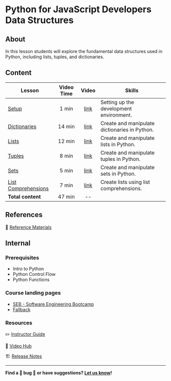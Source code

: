 <h1>
  <span class="prefix">Python for JavaScript Developers</span>
  <span class="headline">Data Structures</span>
</h1>

## About

In this lesson students will explore the fundamental data structures used in Python, including lists, tuples, and dictionaries.

## Content

| Lesson | Video Time | Video | Skills |
| ------ |:----------:|:-----:| ------ |
| [Setup](./setup/README.md)                             |  1 min | [link](https://generalassembly.wistia.com/medias/4yzk7izwj8) | Setting up the development environment.       |
| [Dictionaries](./dictionaries/README.md)               | 14 min | [link](https://generalassembly.wistia.com/medias/k2gx3v8w7w) | Create and manipulate dictionaries in Python. |
| [Lists](./lists/README.md)                             | 12 min | [link](https://generalassembly.wistia.com/medias/tjx5iz8rob) | Create and manipulate lists in Python.        |
| [Tuples](./tuples/README.md)                           |  8 min | [link](https://generalassembly.wistia.com/medias/pw3jeftwmi) | Create and manipulate tuples in Python.       |
| [Sets](./sets/README.md)                               |  5 min | [link](https://generalassembly.wistia.com/medias/kca7xwgqnm) | Create and manipulate sets in Python.         |
| [List Comprehensions](./list-comprehensions/README.md) |  7 min | [link](https://generalassembly.wistia.com/medias/k69vhl1jd4) | Create lists using list comprehensions.       |
| **Total content**                                      | 47 min | --                                                           |                                               |

## References

📖 [Reference Materials](./references/README.md)

## Internal

### Prerequisites

- Intro to Python
- Python Control Flow
- Python Functions


### Course landing pages

- [SEB - Software Engineering Bootcamp](https://pages.git.generalassemb.ly/modular-curriculum-all-courses/python-for-javascript-developers-data-structures/canvas-landing-pages/seb.html)
- [Fallback](https://pages.git.generalassemb.ly/modular-curriculum-all-courses/python-for-javascript-developers-data-structures/canvas-landing-pages/fallback.html)

### Resources

✏️ [Instructor Guide](./internal-resources/instructor-guide.md)

🎥 [Video Hub](./internal-resources/video-hub.md)

🏗️ [Release Notes](./internal-resources/release-notes.md)

---

**Find a 👾 bug 👾 or have suggestions? [Let us know](https://pages.git.generalassemb.ly/modular-curriculum-all-courses/universal-resources-internal/module-feedback.html)!**
